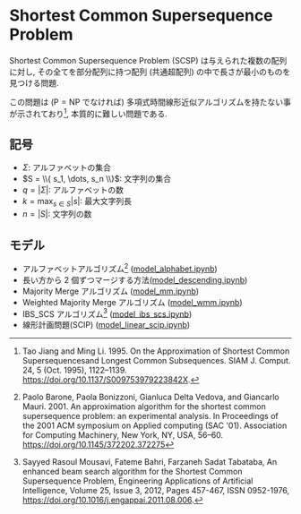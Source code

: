 # Shortest Common Supersequence Problem

Shortest Common Supersequence Problem (SCSP) は与えられた複数の配列に対し,
その全てを部分配列に持つ配列 (共通超配列) の中で長さが最小のものを見つける問題. 

この問題は ($\mathrm{P} = \mathrm{NP}$ でなければ) 多項式時間線形近似アルゴリズムを持たない事が示されており[^1], 
本質的に難しい問題である. 

## 記号

- $\Sigma$: アルファベットの集合
- $S = \\{ s_1, \dots, s_n \\}$: 文字列の集合
- $q = |\Sigma|$: アルファベットの数
- $k = \max_{s \in S} |s|$: 最大文字列長
- $n = |S|$: 文字列の数

## モデル

- アルファベットアルゴリズム[^3] ([model_alphabet.ipynb](./__marimo__/model_alphabet.ipynb))
- 長い方から 2 個ずつマージする方法([model_descending.ipynb](./__marimo__/model_descending.ipynb))
- Majority Merge アルゴリズム ([model_mm.ipynb](./__marimo__/model_mm.ipynb))
- Weighted Majority Merge アルゴリズム ([model_wmm.ipynb](./__marimo__/model_wmm.ipynb))
- IBS_SCS アルゴリズム[^2] ([model_ibs_scs.ipynb](./__marimo__/model_ibs_scs.ipynb))
- 線形計画問題(SCIP) ([model_linear_scip.ipynb](./__marimo__/model_linear_scip.ipynb))

[^1]: Tao Jiang and Ming Li. 1995. On the Approximation of Shortest Common Supersequencesand Longest Common Subsequences. SIAM J. Comput. 24, 5 (Oct. 1995), 1122–1139. https://doi.org/10.1137/S009753979223842X. 
[^2]: Sayyed Rasoul Mousavi, Fateme Bahri, Farzaneh Sadat Tabataba, An enhanced beam search algorithm for the Shortest Common Supersequence Problem, Engineering Applications of Artificial Intelligence, Volume 25, Issue 3, 2012, Pages 457-467, ISSN 0952-1976, https://doi.org/10.1016/j.engappai.2011.08.006.
[^3]: Paolo Barone, Paola Bonizzoni, Gianluca Delta Vedova, and Giancarlo Mauri. 2001. An approximation algorithm for the shortest common supersequence problem: an experimental analysis. In Proceedings of the 2001 ACM symposium on Applied computing (SAC '01). Association for Computing Machinery, New York, NY, USA, 56–60. https://doi.org/10.1145/372202.372275
